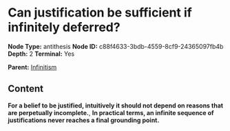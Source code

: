 # Can justification be sufficient if infinitely deferred?

**Node Type:** antithesis
**Node ID:** c88f4633-3bdb-4559-8cf9-24365097fb4b
**Depth:** 2
**Terminal:** Yes

**Parent:** [Infinitism](infinitism.md)

## Content

**For a belief to be justified, intuitively it should not depend on reasons that are perpetually incomplete.**, **In practical terms, an infinite sequence of justifications never reaches a final grounding point.**

